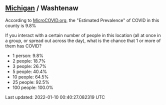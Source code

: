 
## [Michigan](/united-states/michigan) / Washtenaw

According to [MicroCOVID.org](http://microcovid.org),
the "Estimated Prevalence" of COVID in this county is 9.8%

If you interact with a certain number of people in this location
(all at once in a group, or spread out across the day), what is the chance that
1 or more of them has COVID?

- 1 person: 9.8%
- 2 people: 18.7%
- 3 people: 26.7%
- 5 people: 40.4%
- 10 people: 64.5%
- 25 people: 92.5%
- 100 people: 100.0%

Last updated: 2022-01-10 00:40:27.082319 UTC
